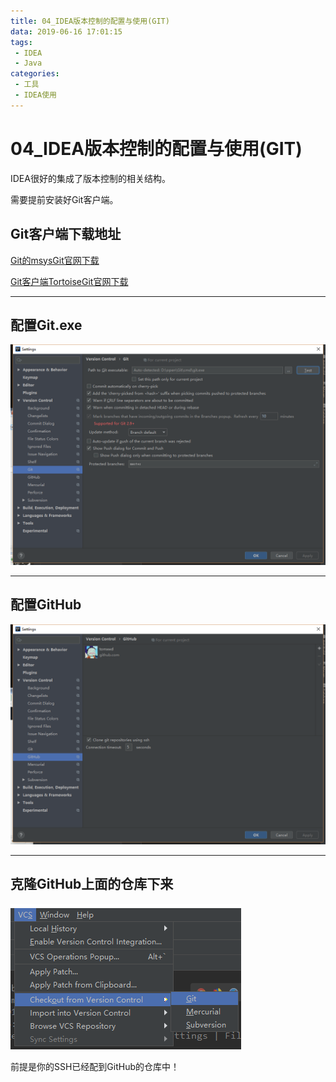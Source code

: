 ```yaml
---
title: 04_IDEA版本控制的配置与使用(GIT)
data: 2019-06-16 17:01:15
tags: 
 - IDEA
 - Java
categories:
 - 工具
 - IDEA使用
---
```


# 04_IDEA版本控制的配置与使用(GIT)

IDEA很好的集成了版本控制的相关结构。

需要提前安装好Git客户端。

## Git客户端下载地址

[Git的msysGit官网下载]("https://git-scm.com/")

[Git客户端TortoiseGit官网下载]("http://download.tortoisegit.org/tgit/")



---

## 配置Git.exe

![配置git](https://raw.githubusercontent.com/tomxwd/ImageHosting/master/blog/IDEA/idea25.png)



---

## 配置GitHub

![配置GitHub](https://raw.githubusercontent.com/tomxwd/ImageHosting/master/blog/IDEA/idea26.png)



---

## 克隆GitHub上面的仓库下来

![克隆仓库](https://raw.githubusercontent.com/tomxwd/ImageHosting/master/blog/IDEA/idea27.png)

前提是你的SSH已经配到GitHub的仓库中！
